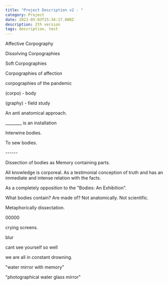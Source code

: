 ```yaml
---
title: "Project Description v2 - "
category: Project
date: 2021-05-03T15:34:17.800Z
description: 2th version
tags: description, test
---
```

Affective Corpography 

Dissolving Corpographies

Soft Corpographies 

Corpographies of affection



corpographies of the pandemic



(corpo) - body

(graphy) - field study



An anti anatomical approach. 

\_\_\_\_\_\_\_\_ is an installation 

Interwine bodies.

To sew bodies.

\------

Dissection of bodies as Memory containing parts.

All knowledge is corporeal. As a testimonial conception of truth and has an immediate and intense relation with the facts.



As a completely opposition to the "Bodies: An Exhibition".

What bodies contain? Are made of? Not anatomically. Not scientific.

Metaphorically dissectation.





00000



crying screens.

blur

cant see yourself so well

we are all in constant drowning.



"water mirror with memory"

"photographical water glass mirror"